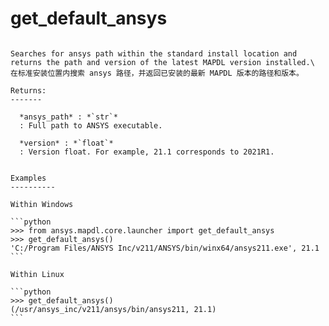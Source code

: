# get_default_ansys

````{function} ansys.mapdl.core.launcher.get_default_ansys()

Searches for ansys path within the standard install location and returns the path and version of the latest MAPDL version installed.\
在标准安装位置内搜索 ansys 路径，并返回已安装的最新 MAPDL 版本的路径和版本。

Returns:
-------

  *ansys_path* : *`str`*
  : Full path to ANSYS executable.

  *version* : *`float`*
  : Version float. For example, 21.1 corresponds to 2021R1.


Examples
----------

Within Windows

```python
>>> from ansys.mapdl.core.launcher import get_default_ansys
>>> get_default_ansys()
'C:/Program Files/ANSYS Inc/v211/ANSYS/bin/winx64/ansys211.exe', 21.1
```

Within Linux

```python
>>> get_default_ansys()
(/usr/ansys_inc/v211/ansys/bin/ansys211, 21.1)
```

````